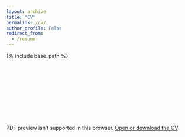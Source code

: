 ```yaml
---
layout: archive
title: "CV"
permalink: /cv/
author_profile: False
redirect_from:
  - /resume
---
```


{% include base_path %}

<div class="pdf-viewer">
  <object data="{{ base_path }}/files/cv.pdf#view=FitH" type="application/pdf" class="pdf-embed">
    <embed src="{{ base_path }}/files/cv.pdf#view=FitH" type="application/pdf"/>
    <p class="pdf-fallback">
      PDF preview isn’t supported in this browser.
      <a href="{{ base_path }}/files/cv.pdf" target="_blank" rel="noopener">Open or download the CV</a>.
    </p>
  </object>
</div>

<!-- Education
======
* Ph.D in Version Control Theory, GitHub University, 2018 (expected)
* M.S. in Jekyll, GitHub University, 2014
* B.S. in GitHub, GitHub University, 2012 -->

<!-- Work experience
======
* Spring 2024: Academic Pages Collaborator
  * GitHub University
  * Duties includes: Updates and improvements to template
  * Supervisor: The Users

* Fall 2015: Research Assistant
  * GitHub University
  * Duties included: Merging pull requests
  * Supervisor: Professor Hub

* Summer 2015: Research Assistant
  * GitHub University
  * Duties included: Tagging issues
  * Supervisor: Professor Git -->
  
<!-- Skills
======
* Skill 1
* Skill 2
  * Sub-skill 2.1
  * Sub-skill 2.2
  * Sub-skill 2.3
* Skill 3 -->

<!-- Publications
======
  <ul>{% for post in site.publications reversed %}
    {% include archive-single-cv.html %}
  {% endfor %}</ul> -->
  
<!-- Talks
======
  <ul>{% for post in site.talks reversed %}
    {% include archive-single-talk-cv.html  %}
  {% endfor %}</ul> -->
  
<!-- Teaching
======
  <ul>{% for post in site.teaching reversed %}
    {% include archive-single-cv.html %}
  {% endfor %}</ul> -->
  
<!-- Service and leadership
======
* Currently signed in to 43 different slack teams -->
